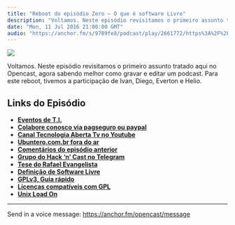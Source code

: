 ```yaml
---
title: "Reboot do episódio Zero – O que é software Livre"
description: "Voltamos. Neste episódio revisitamos o primeiro assunto tratado aqui no Opencast, agora sabendo melhor como gravar e editar um podcast. Para este rebo..."
date: "Mon, 11 Jul 2016 21:00:00 GMT"
audio: "https://anchor.fm/s/9789fe8/podcast/play/2661772/https%3A%2F%2Fd3ctxlq1ktw2nl.cloudfront.net%2Fproduction%2F2019-2-16%2F11435795-44100-2-bb22763e24776.mp3"
---
```


![](https://d3sv2eduhewoas.cloudfront.net/episode/image/01593f0d94a6475daf81ad3632311793.jpg)


Voltamos. Neste episódio revisitamos o primeiro assunto tratado aqui no Opencast, agora sabendo melhor como gravar e editar um podcast. Para este reboot, tivemos a participação de Ivan, Diego, Everton e Helio.


**Links do Episódio**
---------------------


* [**Eventos de T.I.**](http://tecnologiaaberta.com.br/2016/01/agenda-de-eventos-de-t-i/)
* [**Colabore conosco via pagseguro ou paypal**](http://tecnologiaaberta.com.br/colaborar/)
* [**Canal Tecnologia Aberta Tv no Youtube**](http://youtube.com/tecnologiaaberta)
* [**Ubuntero.com.br fora do ar**](http://tecnologiaaberta.com.br/2016/05/ubuntero-com-br-invadido/)
* [**Comentários do episódio anterior**](http://tecnologiaaberta.com.br/2016/05/opencast-60-ubuntu-16-04/)
* [**Grupo do Hack ‘n’ Cast no Telegram**](https://telegram.me/hackncast)
* [**Tese do Rafael Evangelista**](http://www.bibliotecadigital.unicamp.br/document/?code=000477515)
* [**Definição de Software Livre**](https://www.gnu.org/philosophy/free-sw.pt-br.html)
* [**GPLv3, Guia rápido**](https://www.gnu.org/licenses/quick-guide-gplv3.html)
* [**Licenças compatíveis com GPL**](https://www.gnu.org/licenses/license-list.html#GPLCompatibleLicenses)
* [**Unix Load On**](https://www.youtube.com/channel/UCQhUVfcwoJgy2Ee-deFxWFA)



--- 

Send in a voice message: https://anchor.fm/opencast/message